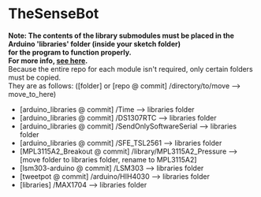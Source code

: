 TheSenseBot
===========

**Note: The contents of the library submodules must be placed in the Arduino 'libraries' folder (inside your sketch folder) <br>
for the program to function properly.<br>
For more info, [see here](http://arduino.cc/en/Guide/Libraries).**
<br>Because the entire repo for each module isn't required, only certain folders must be copied.
<br>They are as follows: (\[folder\] or \[repo @ commit\] /directory/to/move --> move\_to\_here)

*	[arduino\_libraries @ commit] /Time --> libraries folder	
*	[arduino\_libraries @ commit] /DS1307RTC --> libraries folder	
*	[arduino\_libraries @ commit] /SendOnlySoftwareSerial --> libraries folder
*   [arduino\_libraries @ commit] /SFE_TSL2561 --> libraries folder	
*	[MPL3115A2_Breakout @ commit] /library/MPL3115A2\_Pressure --> [move folder to libraries folder, rename to MPL3115A2]
*	[lsm303-arduino @ commit] /LSM303 --> libraries folder
*	[tweetpot @ commit] /arduino/HIH4030 --> libraries folder
*	[libraries] /MAX1704 --> libraries folder